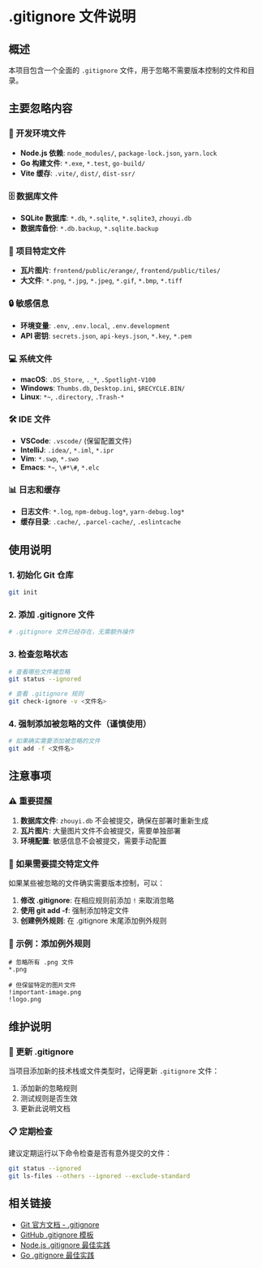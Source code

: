 # .gitignore 文件说明

## 概述

本项目包含一个全面的 `.gitignore` 文件，用于忽略不需要版本控制的文件和目录。

## 主要忽略内容

### 🔧 开发环境文件
- **Node.js 依赖**: `node_modules/`, `package-lock.json`, `yarn.lock`
- **Go 构建文件**: `*.exe`, `*.test`, `go-build/`
- **Vite 缓存**: `.vite/`, `dist/`, `dist-ssr/`

### 🗄️ 数据库文件
- **SQLite 数据库**: `*.db`, `*.sqlite`, `*.sqlite3`, `zhouyi.db`
- **数据库备份**: `*.db.backup`, `*.sqlite.backup`

### 📁 项目特定文件
- **瓦片图片**: `frontend/public/erange/`, `frontend/public/tiles/`
- **大文件**: `*.png`, `*.jpg`, `*.jpeg`, `*.gif`, `*.bmp`, `*.tiff`

### 🔒 敏感信息
- **环境变量**: `.env`, `.env.local`, `.env.development`
- **API 密钥**: `secrets.json`, `api-keys.json`, `*.key`, `*.pem`

### 💻 系统文件
- **macOS**: `.DS_Store`, `._*`, `.Spotlight-V100`
- **Windows**: `Thumbs.db`, `Desktop.ini`, `$RECYCLE.BIN/`
- **Linux**: `*~`, `.directory`, `.Trash-*`

### 🛠️ IDE 文件
- **VSCode**: `.vscode/` (保留配置文件)
- **IntelliJ**: `.idea/`, `*.iml`, `*.ipr`
- **Vim**: `*.swp`, `*.swo`
- **Emacs**: `*~`, `\#*\#`, `*.elc`

### 📊 日志和缓存
- **日志文件**: `*.log`, `npm-debug.log*`, `yarn-debug.log*`
- **缓存目录**: `.cache/`, `.parcel-cache/`, `.eslintcache`

## 使用说明

### 1. 初始化 Git 仓库
```bash
git init
```

### 2. 添加 .gitignore 文件
```bash
# .gitignore 文件已经存在，无需额外操作
```

### 3. 检查忽略状态
```bash
# 查看哪些文件被忽略
git status --ignored

# 查看 .gitignore 规则
git check-ignore -v <文件名>
```

### 4. 强制添加被忽略的文件（谨慎使用）
```bash
# 如果确实需要添加被忽略的文件
git add -f <文件名>
```

## 注意事项

### ⚠️ 重要提醒
1. **数据库文件**: `zhouyi.db` 不会被提交，确保在部署时重新生成
2. **瓦片图片**: 大量图片文件不会被提交，需要单独部署
3. **环境配置**: 敏感信息不会被提交，需要手动配置

### 🔄 如果需要提交特定文件
如果某些被忽略的文件确实需要版本控制，可以：

1. **修改 .gitignore**: 在相应规则前添加 `!` 来取消忽略
2. **使用 git add -f**: 强制添加特定文件
3. **创建例外规则**: 在 .gitignore 末尾添加例外规则

### 📝 示例：添加例外规则
```gitignore
# 忽略所有 .png 文件
*.png

# 但保留特定的图片文件
!important-image.png
!logo.png
```

## 维护说明

### 🔧 更新 .gitignore
当项目添加新的技术栈或文件类型时，记得更新 `.gitignore` 文件：

1. 添加新的忽略规则
2. 测试规则是否生效
3. 更新此说明文档

### 📋 定期检查
建议定期运行以下命令检查是否有意外提交的文件：
```bash
git status --ignored
git ls-files --others --ignored --exclude-standard
```

## 相关链接

- [Git 官方文档 - .gitignore](https://git-scm.com/docs/gitignore)
- [GitHub .gitignore 模板](https://github.com/github/gitignore)
- [Node.js .gitignore 最佳实践](https://github.com/github/gitignore/blob/main/Node.gitignore)
- [Go .gitignore 最佳实践](https://github.com/github/gitignore/blob/main/Go.gitignore)
